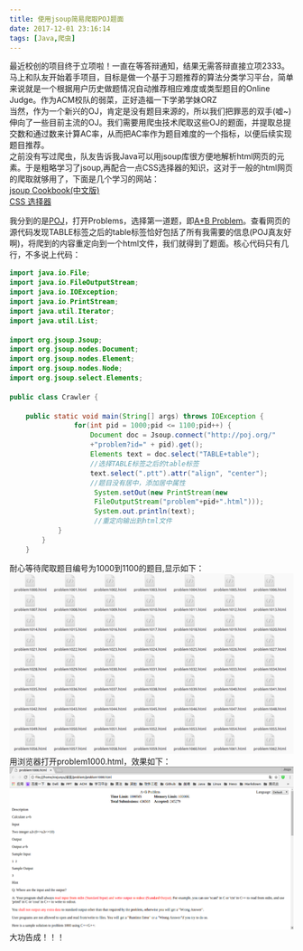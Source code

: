 ```yaml
---
title: 使用jsoup简易爬取POJ题面
date: 2017-12-01 23:16:14
tags: [Java,爬虫]
---
```

最近校创的项目终于立项啦！一直在等答辩通知，结果无需答辩直接立项2333。马上和队友开始着手项目，目标是做一个基于习题推荐的算法分类学习平台，简单来说就是一个根据用户历史做题情况自动推荐相应难度或类型题目的Online Judge。作为ACM校队的弱菜，正好造福一下学弟学妹ORZ  
当然，作为一个新兴的OJ，肯定是没有题目来源的，所以我们把罪恶的双手(嘘~)伸向了一些目前主流的OJ。我们需要用爬虫技术爬取这些OJ的题面，并提取总提交数和通过数来计算AC率，从而把AC率作为题目难度的一个指标，以便后续实现题目推荐。  
之前没有写过爬虫，队友告诉我Java可以用jsoup库很方便地解析html网页的元素。于是粗略学习了jsoup,再配合一点CSS选择器的知识，这对于一般的html网页的爬取就够用了，下面是几个学习的网站：  
[jsoup Cookbook(中文版)](http://www.open-open.com/jsoup/)    
[CSS 选择器](http://www.w3school.com.cn/cssref/css_selectors.asp)

我分到的是[POJ](http://poj.org/)，打开Problems，选择第一道题，即[A+B Problem](http://poj.org/problem?id=1000)。查看网页的源代码发现TABLE标签之后的table标签恰好包括了所有我需要的信息(POJ真友好啊)，将爬到的内容重定向到一个html文件，我们就得到了题面。核心代码只有几行，不多说上代码：  
```java
import java.io.File;
import java.io.FileOutputStream;
import java.io.IOException;
import java.io.PrintStream;
import java.util.Iterator;
import java.util.List;

import org.jsoup.Jsoup;
import org.jsoup.nodes.Document;
import org.jsoup.nodes.Element;
import org.jsoup.nodes.Node;
import org.jsoup.select.Elements;

public class Crawler {

	public static void main(String[] args) throws IOException {
				for(int pid = 1000;pid <= 1100;pid++) {
					Document doc = Jsoup.connect("http://poj.org/"
                    +"problem?id=" + pid).get();
					Elements text = doc.select("TABLE+table");
                    //选择TABLE标签之后的table标签
					text.select(".ptt").attr("align", "center");
                    //题目没有居中，添加居中属性
					 System.setOut(new PrintStream(new 
                     FileOutputStream("problem"+pid+".html")));
					 System.out.println(text);
                     //重定向输出到html文件
            }
		}
	}
```
耐心等待爬取题目编号为1000到1100的题目,显示如下：  
![fail](使用jsoup简易爬取POJ题面/1.png)  
用浏览器打开problem1000.html，效果如下：  
![fail](使用jsoup简易爬取POJ题面/2.png)  
大功告成！！！  